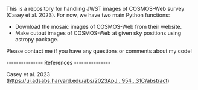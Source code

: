 This is a repository for handling JWST images of COSMOS-Web survey (Casey et al. 2023).
For now, we have two main Python functions:
  - Download the mosaic images of COSMOS-Web from their website.
  - Make cutout images of COSMOS-Web at given sky positions using astropy package. 

Please contact me if you have any questions or comments about my code!



--------------- References ---------------

Casey et al. 2023 (https://ui.adsabs.harvard.edu/abs/2023ApJ...954...31C/abstract)
